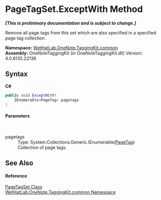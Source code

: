 # PageTagSet.ExceptWith Method 
 _**\[This is preliminary documentation and is subject to change.\]**_

Remove all page tags from this set which are also specified in a specified page tag collection.

**Namespace:**&nbsp;<a href="bcdbab9c-63d1-48a4-6937-af53fb8d9a55.md">WetHatLab.OneNote.TaggingKit.common</a><br />**Assembly:**&nbsp;OneNoteTaggingKit (in OneNoteTaggingKit.dll) Version: 4.0.8135.22136

## Syntax

**C#**<br />
``` C#
public void ExceptWith(
	IEnumerable<PageTag> pagetags
)
```


#### Parameters
&nbsp;<dl><dt>pagetags</dt><dd>Type: System.Collections.Generic.IEnumerable(<a href="81c6e496-d51e-9c76-3ed6-ab5e11c9381c.md">PageTag</a>)<br />Collection of page tags.</dd></dl>

## See Also


#### Reference
<a href="554491c7-28c3-9873-8c41-84e47e982ada.md">PageTagSet Class</a><br /><a href="bcdbab9c-63d1-48a4-6937-af53fb8d9a55.md">WetHatLab.OneNote.TaggingKit.common Namespace</a><br />